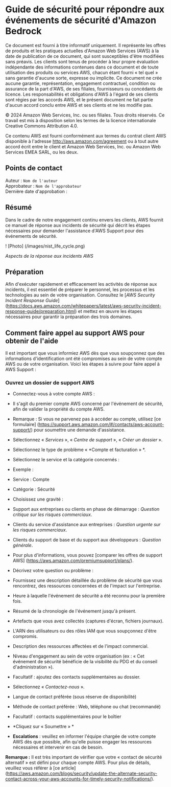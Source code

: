# Guide de sécurité pour répondre aux événements de sécurité d'Amazon Bedrock
Ce document est fourni à titre informatif uniquement. Il représente les offres de produits et les pratiques actuelles d'Amazon Web Services (AWS) à la date de publication de ce document, qui sont susceptibles d'être modifiées sans préavis. Les clients sont tenus de procéder à leur propre évaluation indépendante des informations contenues dans ce document et de toute utilisation des produits ou services AWS, chacun étant fourni « tel quel » sans garantie d'aucune sorte, expresse ou implicite. Ce document ne crée aucune garantie, représentation, engagement contractuel, condition ou assurance de la part d'AWS, de ses filiales, fournisseurs ou concédants de licence. Les responsabilités et obligations d'AWS à l'égard de ses clients sont régies par les accords AWS, et le présent document ne fait partie d'aucun accord conclu entre AWS et ses clients et ne les modifie pas.

© 2024 Amazon Web Services, Inc. ou ses filiales. Tous droits réservés. Ce travail est mis à disposition selon les termes de la licence internationale Creative Commons Attribution 4.0.

Ce contenu AWS est fourni conformément aux termes du contrat client AWS disponible à l'adresse http://aws.amazon.com/agreement ou à tout autre accord écrit entre le client et Amazon Web Services, Inc. ou Amazon Web Services EMEA SARL, ou les deux.

## Points de contact

Auteur : `Nom de l'auteur` \
Approbateur : `Nom de l'approbateur` \
Dernière date d'approbation :

## Résumé

Dans le cadre de notre engagement continu envers les clients, AWS fournit ce
manuel de réponse aux incidents de sécurité qui décrit les étapes nécessaires pour demander l'assistance d'AWS Support pour des événements de sécurité.

! [Photo] (/images/nist_life_cycle.png)

*Aspects de la réponse aux incidents AWS*
## Préparation

Afin d'exécuter rapidement et efficacement les activités de réponse aux incidents, il est essentiel de préparer le personnel, les processus et les technologies au sein de votre organisation. Consultez le [*AWS Security Incident Response Guide*] (https://docs.aws.amazon.com/whitepapers/latest/aws-security-incident-response-guide/preparation.html) et mettez en œuvre les étapes nécessaires pour garantir la préparation des trois domaines.

## Comment faire appel au support AWS pour obtenir de l'aide

Il est important que vous informiez AWS dès que vous soupçonnez que des informations d'identification ont été compromises au sein de votre compte AWS ou de votre organisation. Voici les étapes à suivre pour faire appel à AWS Support :

### Ouvrez un dossier de support AWS

- Connectez-vous à votre compte AWS :
- Il s'agit du premier compte AWS concerné par l'événement de sécurité, afin de valider la propriété du compte AWS.
- Remarque : Si vous ne parvenez pas à accéder au compte, utilisez [ce formulaire] (https://support.aws.amazon.com/#/contacts/aws-account-support/) pour soumettre une demande d'assistance.
- Sélectionnez « *Services* », « *Centre de support* », « *Créer un dossier* ».
- Sélectionnez le type de problème « *Compte et facturation » *.
- Sélectionnez le service et la catégorie concernés :
- Exemple :
- Service : Compte
- Catégorie : Sécurité
- Choisissez une gravité :
- Support aux entreprises ou clients en phase de démarrage : *Question critique sur les risques commerciaux*.
- Clients du service d'assistance aux entreprises : *Question urgente sur les risques commerciaux*.
- Clients du support de base et du support aux développeurs : *Question générale*.
- Pour plus d'informations, vous pouvez [comparer les offres de support AWS] (https://aws.amazon.com/premiumsupport/plans/).
- Décrivez votre question ou problème :
- Fournissez une description détaillée du problème de sécurité que vous rencontrez, des ressources concernées et de l'impact sur l'entreprise.
- Heure à laquelle l'événement de sécurité a été reconnu pour la première fois.
- Résumé de la chronologie de l'événement jusqu'à présent.
- Artefacts que vous avez collectés (captures d'écran, fichiers journaux).
- L'ARN des utilisateurs ou des rôles IAM que vous soupçonnez d'être compromis.
- Description des ressources affectées et de l'impact commercial.
- Niveau d'engagement au sein de votre organisation (ex : « Cet événement de sécurité bénéficie de la visibilité du PDG et du conseil d'administration »).
- Facultatif : ajoutez des contacts supplémentaires au dossier.
- Sélectionnez « *Contactez-nous* ».
- Langue de contact préférée (sous réserve de disponibilité)
- Méthode de contact préférée : Web, téléphone ou chat (recommandé)
- Facultatif : contacts supplémentaires pour le boîtier
- *Cliquez sur « Soumettre » *

- **Escalations** : veuillez en informer l'équipe chargée de votre compte AWS dès que possible, afin qu'elle puisse engager les ressources nécessaires et intervenir en cas de besoin.

**Remarque :** Il est très important de vérifier que votre « contact de sécurité alternatif » est défini pour chaque compte AWS. Pour plus de détails, veuillez vous référer à [ce
article] (https://aws.amazon.com/blogs/security/update-the-alternate-security-contact-across-your-aws-accounts-for-timely-security-notifications/).